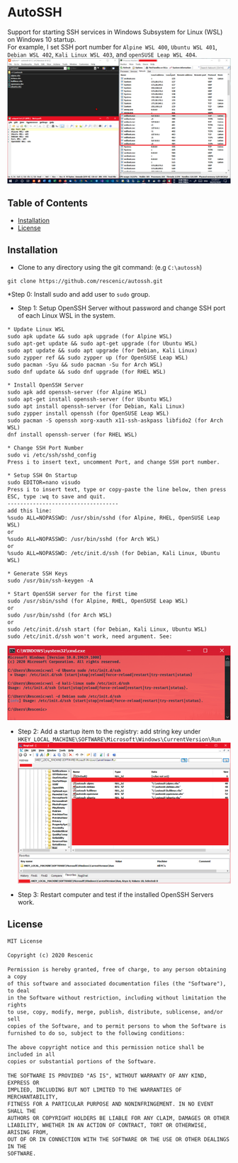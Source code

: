 # AutoSSH
Support for starting SSH services in Windows Subsystem for Linux (WSL) on Windows 10 startup. <br/>
For example, I set SSH port number for `Alpine WSL 400`, `Ubuntu WSL 401`, `Debian WSL 402`, `Kali Linux WSL 403`, and `openSUSE Leap WSL 404`.<br/>
![sshtest](docs/sshtest.png)

## Table of Contents

* [Installation](#installation)
* [License](#license)

## Installation

* Clone to any directory using the git command: (e.g `C:\autossh`)
``` shell
git clone https://github.com/rescenic/autossh.git
```

*Step 0: Install sudo and add user to `sudo` group.

* Step 1: Setup OpenSSH Server without password and change SSH port of each Linux WSL in the system.
```update wsl
* Update Linux WSL
sudo apk update && sudo apk upgrade (for Alpine WSL)
sudo apt-get update && sudo apt-get upgrade (for Ubuntu WSL)
sudo apt update && sudo apt upgrade (for Debian, Kali Linux)
sudo zypper ref && sudo zypper up (for OpenSUSE Leap WSL)
sudo pacman -Syu && sudo pacman -Su for Arch WSL)
sudo dnf update && sudo dnf upgrade (for RHEL WSL)
```

```install openssh-server
* Install OpenSSH Server
sudo apk add openssh-server (for Alpine WSL)
sudo apt-get install openssh-server (for Ubuntu WSL)
sudo apt install openssh-server (for Debian, Kali Linux)
sudo zypper install openssh (for OpenSUSE Leap WSL)
sudo pacman -S openssh xorg-xauth x11-ssh-askpass libfido2 (for Arch WSL)
dnf install openssh-server (for RHEL WSL)
```

```setup ssh port number
* Change SSH Port Number
sudo vi /etc/ssh/sshd_config
Press i to insert text, uncomment Port, and change SSH port number.
```

```setup autorun
* Setup SSH On Startup
sudo EDITOR=nano visudo
Press i to insert text, type or copy-paste the line below, then press ESC, type :wq to save and quit. 
-----------------------------------
add this line:
%sudo ALL=NOPASSWD: /usr/sbin/sshd (for Alpine, RHEL, OpenSUSE Leap WSL)
or
%sudo ALL=NOPASSWD: /usr/bin/sshd (for Arch WSL)
or
%sudo ALL=NOPASSWD: /etc/init.d/ssh (for Debian, Kali Linux, Ubuntu WSL)
```

```sshkeys
* Generate SSH Keys
sudo /usr/bin/ssh-keygen -A 
```

```openssh
* Start OpenSSH server for the first time
sudo /usr/sbin/sshd (for Alpine, RHEL, OpenSUSE Leap WSL)
or
sudo /usr/bin/sshd (for Arch WSL)
or
sudo /etc/init.d/ssh start (for Debian, Kali Linux, Ubuntu WSL)
sudo /etc/init.d/ssh won't work, need argument. See:
```
![sshcoms](docs/sshcoms.png)


* Step 2: Add a startup item to the registry: add string key under <br />
`HKEY_LOCAL_MACHINE\SOFTWARE\Microsoft\Windows\CurrentVersion\Run` <br />
![regcool](docs/regcool.png)

* Step 3: Restart computer and test if the installed OpenSSH Servers work.

## License
``` license
MIT License

Copyright (c) 2020 Rescenic

Permission is hereby granted, free of charge, to any person obtaining a copy
of this software and associated documentation files (the "Software"), to deal
in the Software without restriction, including without limitation the rights
to use, copy, modify, merge, publish, distribute, sublicense, and/or sell
copies of the Software, and to permit persons to whom the Software is
furnished to do so, subject to the following conditions:

The above copyright notice and this permission notice shall be included in all
copies or substantial portions of the Software.

THE SOFTWARE IS PROVIDED "AS IS", WITHOUT WARRANTY OF ANY KIND, EXPRESS OR
IMPLIED, INCLUDING BUT NOT LIMITED TO THE WARRANTIES OF MERCHANTABILITY,
FITNESS FOR A PARTICULAR PURPOSE AND NONINFRINGEMENT. IN NO EVENT SHALL THE
AUTHORS OR COPYRIGHT HOLDERS BE LIABLE FOR ANY CLAIM, DAMAGES OR OTHER
LIABILITY, WHETHER IN AN ACTION OF CONTRACT, TORT OR OTHERWISE, ARISING FROM,
OUT OF OR IN CONNECTION WITH THE SOFTWARE OR THE USE OR OTHER DEALINGS IN THE
SOFTWARE.
```
